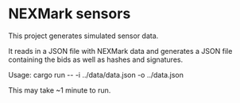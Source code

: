 # NEXMark sensors

This project generates simulated sensor data.

It reads in a JSON file with NEXMark data and generates a JSON file containing the
bids as well as hashes and signatures.

Usage:
    cargo run -- -i ../data/data.json -o ../data.json

This may take ~1 minute to run.

